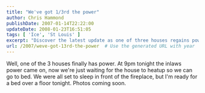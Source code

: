```yaml
---
title: "We've got 1/3rd the power"
author: Chris Hammond
publishDate: 2007-01-14T22:22:00
updateDate: 2008-01-23T16:51:05
tags: [ 'Ice', 'St Louis' ]
excerpt: "Discover the latest update as one of three houses regains power! Stay tuned for heartwarming photos of a cozy evening ahead. #PowerRestored #HomeComforts"
url: /2007/weve-got-13rd-the-power  # Use the generated URL with year
---
```

Well, one of the 3 houses finally has power. At 9pm tonight the inlaws power came on, now we're just waiting for the house to heatup so we can go to bed. We were all set to sleep in front of the fireplace, but I'm ready for a bed over a floor tonight. Photos coming soon.


